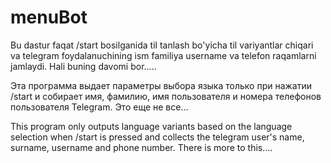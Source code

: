 # menuBot
Bu dastur faqat /start bosilganida til tanlash bo'yicha til variyantlar chiqari va telegram foydalanuchining ism familiya username va telefon raqamlarni jamlaydi. Hali buning davomi bor.....

Эта программа выдает параметры выбора языка только при нажатии /start и собирает имя, фамилию, имя пользователя и номера телефонов пользователя Telegram. Это еще не все...

This program only outputs language variants based on the language selection when /start is pressed and collects the telegram user's name, surname, username and phone number. There is more to this....
